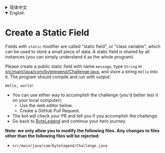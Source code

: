 <details>
  <summary>简体中文</summary>

  # 创建第一个<ruby>静态字段<rt>Static Field</rt></ruby>

  由`static`修饰的字段称为<ruby>静态字段<rt>Static Field</rt></ruby>，可以用来存储一小段数据，
  被类的所有实例（你可以暂时理解成整个程序）所共享。

  请在[src/main/java/com/bytelegend/Challenge.java](https://github.com/ByteLegendQuest/java-create-static-field/blob/main/src/main/java/com/bytelegend/Challenge.java)中创建一个名为`message`、类型为`String`的<ruby>公开<rt>public</rt></ruby>静态字段并存储字符串`Hello`，
  使得程序通过编译，且运行输出：

  ```
  Hello, world!
  ```

  - 你可以使用任意一种方法完成挑战（最好先在自己的本地电脑上测试通过）：
    - 使用下面的网页编辑器。
    - 创建一个GitHub Pull Request。
  - 机器人将会检查你的回答，告诉你是否通过了挑战。
  - 回到[字节传说](https://bytelegend.com)，然后继续你的英雄旅程。

  **注意：我们只允许您修改以下文件，任何对其他文件的修改都会被拒绝：**

- `src/main/java/com/bytelegend/Challenge.java`
    </details>

<details open='true'>
  <summary>English</summary>

  # Create a Static Field

  Fields with `static` modifier are called "static field", or "class variable", which can be used
  to store a small piece of data. A static field is shared by all instances (you can simply understand
  it as the whole program).

  Please create a public static field with name `message`, type `String` in [src/main/java/com/bytelegend/Challenge.java](https://github.com/ByteLegendQuest/java-create-static-field/blob/main/src/main/java/com/bytelegend/Challenge.java),
  and store a string `Hello` into it. The program should compile and run with output:

  ```
  Hello, world!
  ```

  - You can use either way to accomplish the challenge (you'd better test it on your local computer):
    - Use the web editor below.
    - Create a GitHub Pull Request.
  - The bot will check your PR and tell you if you accomplish the challenge.
  - Go back to [ByteLegend](https://bytelegend.com) and continue your hero journey.

  **Note: we only allow you to modify the following files.
Any changes to files other than the following files will be rejected:**

- `src/main/java/com/bytelegend/Challenge.java`
</details>
